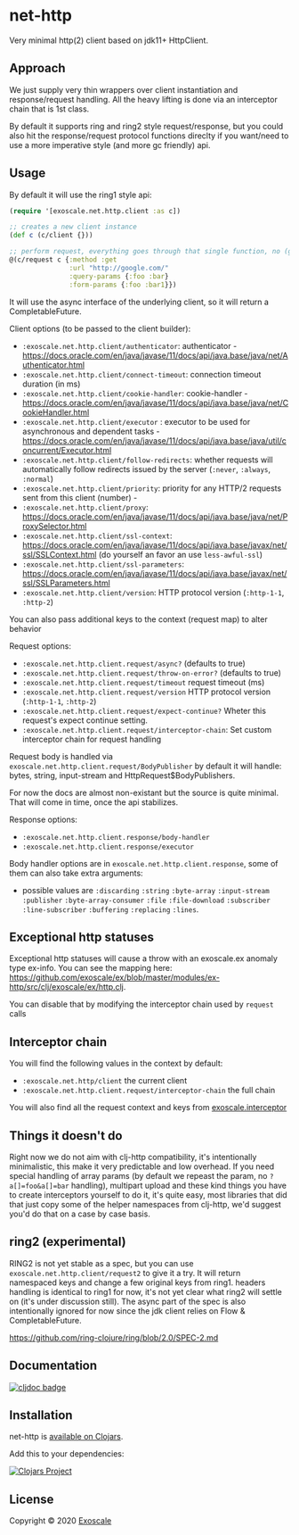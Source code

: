 # net-http

Very minimal http(2) client based on jdk11+ HttpClient.

## Approach

We just supply very thin wrappers over client instantiation and
response/request handling. All the heavy lifting is done via an
interceptor chain that is 1st class.

By default it supports ring and ring2 style request/response, but you
could also hit the response/request protocol functions direclty if you
want/need to use a more imperative style (and more gc friendly) api.

## Usage

By default it will use the ring1 style api:

``` clj
(require '[exoscale.net.http.client :as c])

;; creates a new client instance
(def c (c/client {}))

;; perform request, everything goes through that single function, no (get ...) (post ...), etc.
@(c/request c {:method :get
               :url "http://google.com/"
               :query-params {:foo :bar}
               :form-params {:foo :bar1}})
```

It will use the async interface of the underlying client,
so it will return a CompletableFuture.

Client options (to be passed to the client builder):

* `:exoscale.net.http.client/authenticator`: authenticator - https://docs.oracle.com/en/java/javase/11/docs/api/java.base/java/net/Authenticator.html
* `:exoscale.net.http.client/connect-timeout`: connection timeout duration (in ms)
* `:exoscale.net.http.client/cookie-handler`: cookie-handler - https://docs.oracle.com/en/java/javase/11/docs/api/java.base/java/net/CookieHandler.html
* `:exoscale.net.http.client/executor` : executor to be used for asynchronous and dependent tasks - https://docs.oracle.com/en/java/javase/11/docs/api/java.base/java/util/concurrent/Executor.html
* `:exoscale.net.http.client/follow-redirects`: whether requests will automatically follow redirects issued by the server (`:never`, `:always`, `:normal`)
* `:exoscale.net.http.client/priority`: priority for any HTTP/2 requests sent from this client (number) -
* `:exoscale.net.http.client/proxy`: https://docs.oracle.com/en/java/javase/11/docs/api/java.base/java/net/ProxySelector.html
* `:exoscale.net.http.client/ssl-context`: https://docs.oracle.com/en/java/javase/11/docs/api/java.base/javax/net/ssl/SSLContext.html (do yourself an favor an use `less-awful-ssl`)
* `:exoscale.net.http.client/ssl-parameters`: https://docs.oracle.com/en/java/javase/11/docs/api/java.base/javax/net/ssl/SSLParameters.html
* `:exoscale.net.http.client/version`: HTTP protocol version (`:http-1-1`, `:http-2`)

You can also pass additional keys to the context (request map) to alter behavior

Request options:

* `:exoscale.net.http.client.request/async?` (defaults  to true)
* `:exoscale.net.http.client.request/throw-on-error?` (defaults  to true)
* `:exoscale.net.http.client.request/timeout` request timeout (ms)
* `:exoscale.net.http.client.request/version` HTTP protocol version (`:http-1-1`, `:http-2`)
* `:exoscale.net.http.client.request/expect-continue?` Wheter this request's expect continue setting.
* `:exoscale.net.http.client.request/interceptor-chain`: Set custom interceptor chain for request handling


Request body is handled via
`exoscale.net.http.client.request/BodyPublisher` by default it will
handle: bytes, string, input-stream and HttpRequest$BodyPublishers.

For now the docs are almost non-existant but the source is quite
minimal. That will come in time, once the api stabilizes.

Response options:

* `:exoscale.net.http.client.response/body-handler`
* `:exoscale.net.http.client.response/executor`

Body handler options are in `exoscale.net.http.client.response`, some
of them can also take extra arguments:

- possible values are `:discarding` `:string` `:byte-array`
`:input-stream` `:publisher` `:byte-array-consumer` `:file`
`:file-download` `:subscriber` `:line-subscriber` `:buffering`
`:replacing` `:lines`.


## Exceptional http statuses

Exceptional http statuses will cause a throw with an exoscale.ex
anomaly type ex-info. You can see the mapping here: https://github.com/exoscale/ex/blob/master/modules/ex-http/src/clj/exoscale/ex/http.clj.

You can disable that by modifying the interceptor chain used by `request` calls

## Interceptor chain

You will find the following values in the context by default:

* `:exoscale.net.http/client` the current client
* `:exoscale.net.http.client.request/interceptor-chain` the full chain

You will also find all the request context and keys from [exoscale.interceptor](https://github.com/exoscale/interceptor)

## Things it doesn't do

Right now we do not aim with clj-http compatibility, it's
intentionally minimalistic, this make it very predictable and low
overhead.  If you need special handling of array params (by default we
repeast the param, no `?a[]=foo&a[]=bar` handling), multipart upload
and these kind things you have to create interceptors yourself to do
it, it's quite easy, most libraries that did that just copy some of
the helper namespaces from clj-http, we'd suggest you'd do that on a
case by case basis.

## ring2 (experimental)

RING2 is not yet stable as a spec, but you can use
`exoscale.net.http.client/request2` to give it a try. It will return
namespaced keys and change a few original keys from ring1. headers
handling is identical to ring1 for now, it's not yet clear what ring2
will settle on (it's under discussion still). The async part of the
spec is also intentionally ignored for now since the jdk client relies
on Flow & CompletableFuture.

https://github.com/ring-clojure/ring/blob/2.0/SPEC-2.md

## Documentation

[![cljdoc badge](https://cljdoc.xyz/badge/exoscale/net-http)](https://cljdoc.xyz/d/exoscale/net-http/CURRENT)

## Installation

net-http is [available on Clojars](https://clojars.org/exoscale/net-http).

Add this to your dependencies:

[![Clojars Project](https://img.shields.io/clojars/v/exoscale/net-http.svg)](https://clojars.org/exoscale/net-http)

## License

Copyright © 2020 [Exoscale](https://exoscale.com)

